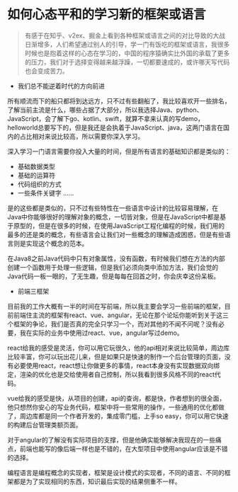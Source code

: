 # 如何心态平和的学习新的框架或语言

> 有感于在知乎、v2ex、掘金上看到各种框架或语言之间的对比导致的大战日渐增多，人们希望通过别人的引导，学一门有饭吃的框架或语言，我很多时候也是抱着这样的心态在学习的，中国的程序猿确实比外国的承载了更多的压力，我们对于选择变得越来越浮躁，一切都要速成的，或许哪天写代码也会变成苦力。

- 我们总不能逆着时代的方向前进

所有顺流而下的船只都将到达远方，只不过有些翻船了，我比较喜欢开一些排名，了解当前主流是什么，哪些占据了大部分，所以我选择Java、python、JavaScript，会了解下go、kotlin、swift，就算不拿来认真的写demo，helloworld总要写下的，但是我还是会执着于JavaScript、java，这两门语言在国内的占比相对来说比较高，所以需要你深入学习。

深入学习一门语言需要你投入大量的时间，但是所有语言的基础知识都是类似的：

- 基础数据类型
- 基础的运算符
- 代码组织的方式
- 一些条件关键字
......

是的这些都是类似的，只不过有些特性在一些语言中设计的比较容易理解，在Java中你能够很好的理解对象的概念，一切皆对象，但是在JavaScript中都是基于原型的，但是在很多的时候，在使用JavaScript工程化编程的时候，我们用的最多的还是类的概念，有些语言会让我们对一些概念的理解造成困惑，但是有些语言则是实现这个概念的范本。

在Java8之前Java代码中只有对象属性，没有函数，有时候我们想在方法的内部创建一个函数用于处理一些逻辑，但是我们必须向类中添加方法，我们会觉的Java代码一板一眼的，了无生趣，但是每每在回首之时，你会庆幸这份呆板。

- 前端三框架

目前我的工作大概有一半的时间在写前端，所以我主要会学习一些前端的框架，目前前端住主流的框架有react、vue、angular，无论在那个论坛你能听到关于这三个框架的争论，我们是否真的完全只学习一个，而对其他的不闻不问呢？没有必要，我在实际的业务中使用过react、vue，angular写过demo。

react给我的感受是灵活，你可以用它玩很久，他的api相对来说比较简单，周边库比较丰富，你可以玩出花儿来，但是如果只是快速的制作一个后台管理的页面，没有必要使用react，react想让你做更多的事情，react本身没有实现数据双向绑定，渲染的优化也是交给使用者自己控制，所以我看到很多风格不同的react代码。

vue给我的感受是快，从项目的创建，api的查询，都是快，作者想到的很全面，他只想然你安心的写业务代码，框架中将一些常用的操作，一些通用的优化都做了，周边库都是同一个作者开发的，集成零门槛，上手so easy，你可以用它快速的构建后台管理类额页面。

对于angular的了解没有实际项目的支撑，但是他确实能够解决我现在的一些痛点，前端也能写的像后端一样也是不错的，在大型项目中使用angular应该是不错的选择。

编程语言是编程概念的实现者，框架是设计模式的实现者，不同的语言、不同的框架都是为了实现相同的东西，知识最后实现的结果侧重不一样。